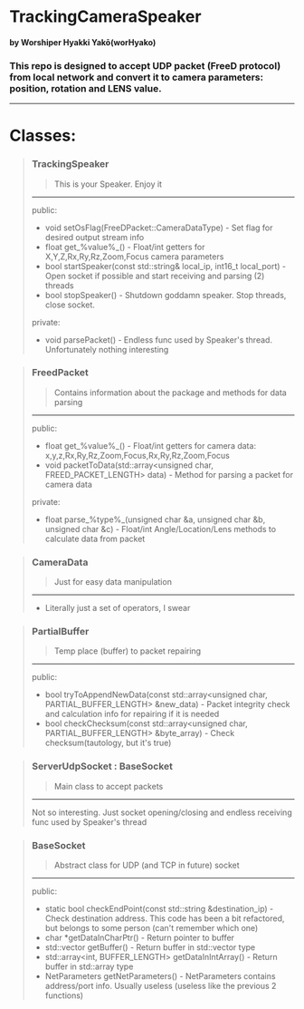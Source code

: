 # TrackingCameraSpeaker
#### by Worshiper Hyakki Yakō(worHyako)
### This repo is designed to accept UDP packet (FreeD protocol) from local network and convert it to camera parameters: position, rotation and LENS value.

---

# Classes:
> ### TrackingSpeaker
>> This is your Speaker. Enjoy it
> ---
> public:
> * void setOsFlag(FreeDPacket::CameraDataType) - Set flag for desired output stream info
> * float get_%value%_() - Float/int getters for X,Y,Z,Rx,Ry,Rz,Zoom,Focus camera parameters
> * bool startSpeaker(const std::string& local_ip, int16_t local_port) - Open socket if possible and start receiving and parsing (2) threads
> * bool stopSpeaker() - Shutdown goddamn speaker. Stop threads, close socket.
> 
> private:
> * void parsePacket() - Endless func used by Speaker's thread. Unfortunately nothing interesting

> ### FreedPacket
>> Contains information about the package and methods for data parsing
> ---
> public:
> * float get_%value%_() - Float/int getters for camera data: x,y,z,Rx,Ry,Rz,Zoom,Focus,Rx,Ry,Rz,Zoom,Focus 
> * void packetToData(std::array<unsigned char, FREED_PACKET_LENGTH> data) - Method for parsing a packet for camera data
> 
> private:
> * float parse_%type%_(unsigned char &a, unsigned char &b, unsigned char &c) - Float/int Angle/Location/Lens methods to calculate data from packet

> ### CameraData
>> Just for easy data manipulation
> ---
> * Literally just a set of operators, I swear

> ### PartialBuffer
>> Temp place (buffer) to packet repairing
> ---
> public:
> * bool tryToAppendNewData(const std::array<unsigned char, PARTIAL_BUFFER_LENGTH> &new_data) - Packet integrity check and calculation info for repairing if it is needed
> * bool checkChecksum(const std::array<unsigned char, PARTIAL_BUFFER_LENGTH> &byte_array) - Check checksum(tautology, but it's true)

> ### ServerUdpSocket : BaseSocket
>> Main class to accept packets
> ---
> Not so interesting. Just socket opening/closing and endless receiving func used by Speaker's thread 

> ### BaseSocket
>> Abstract class for UDP (and TCP in future) socket
> ---
> public:
> * static bool checkEndPoint(const std::string &destination_ip) - Check destination address. This code has been a bit refactored, but belongs to some person (can't remember which one)
> * char *getDataInCharPtr() - Return pointer to buffer
> * std::vector<byte> getBuffer() - Return buffer in std::vector type
> * std::array<int, BUFFER_LENGTH> getDataInIntArray() - Return buffer in std::array type
> * NetParameters getNetParameters() - NetParameters contains address/port info. Usually useless (useless like the previous 2 functions)
